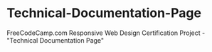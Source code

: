 # Technical-Documentation-Page
FreeCodeCamp.com Responsive Web Design Certification Project - "Technical Documentation Page" 
